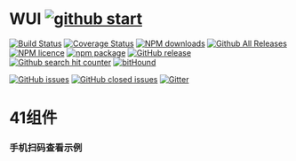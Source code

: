 # WUI [![github start](https://img.shields.io/github/stars/w-ui/wui.svg?style=social&amp;label=Star)](https://github.com/w-ui/wui)


[![Build Status](https://travis-ci.org/wmfe/wui.svg?branch=master)](https://travis-ci.org/wmfe/wui) [![Coverage Status](https://coveralls.io/repos/github/wmfe/wui/badge.svg?branch=master)](https://coveralls.io/github/wmfe/wui?branch=master) [![NPM downloads](http://img.shields.io/npm/dm/w-ui.svg)](https://npmjs.org/package/w-ui) [![Github All Releases](https://img.shields.io/github/downloads/w-ui/wui/total.svg)](https://npmjs.org/package/w-ui) [![NPM licence](https://img.shields.io/npm/l/w-ui.svg)](https://npmjs.org/package/w-ui) [![npm package](https://img.shields.io/npm/v/w-ui.svg)](https://www.npmjs.org/package/w-ui) [![GitHub release](https://img.shields.io/github/release/w-ui/wui.svg)](https://github.com/w-ui/wui) [![Github search hit counter](https://img.shields.io/github/search/w-ui/wui/goto.svg)](https://github.com/w-ui/wui) [![bitHound](https://img.shields.io/bithound/dependencies/github/w-ui/wui.svg)](https://github.com/w-ui/wui)


[![GitHub issues](https://img.shields.io/github/issues/w-ui/wui.svg)](https://github.com/w-ui/wui/issues) [![GitHub closed issues](https://img.shields.io/github/issues-closed/w-ui/wui.svg)](https://github.com/w-ui/wui/issues) [![Gitter](https://img.shields.io/gitter/room/w-ui/wui.svg)](https://github.com/w-ui/wui)
# 41组件


### 手机扫码查看示例


<template>
  <w-qrcode :text="url" :size="256" image="/img/wui.png"></w-qrcode>
</template>

<script>
  import Qrcode from 'packages/qrcode'
  export default {
    components: {
      'w-qrcode': Qrcode
    },
    data () {
      return {
        url: location.origin + '/?t=' + Date.now() + '#/demo/Index'
      }
    }
  }
</script>